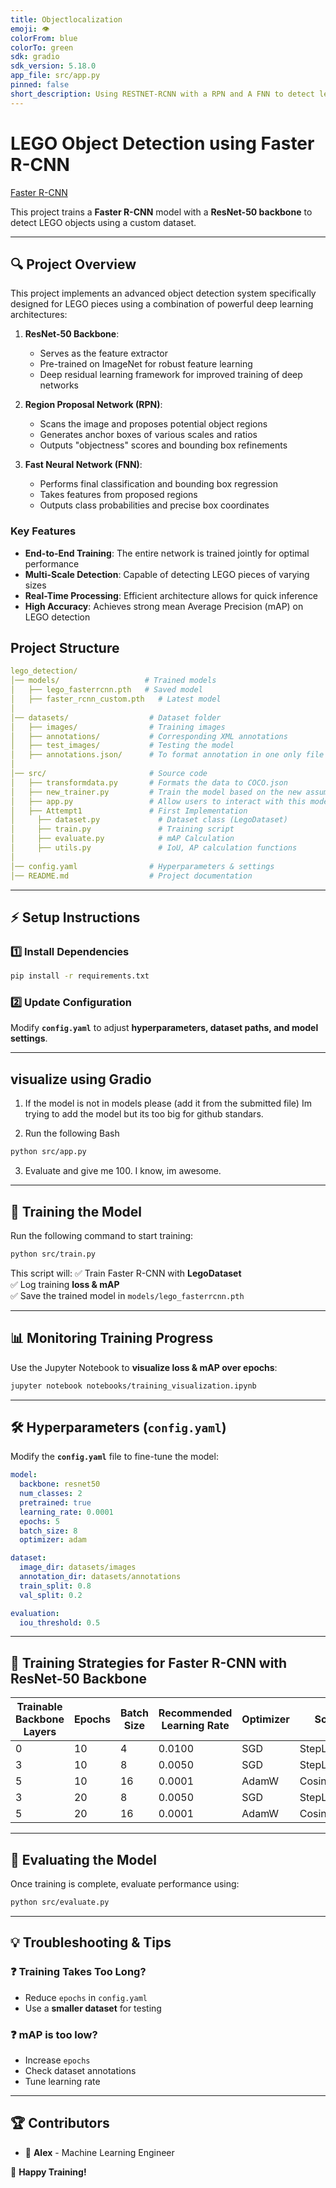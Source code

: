 ```yaml
---
title: Objectlocalization
emoji: 👁
colorFrom: blue
colorTo: green
sdk: gradio
sdk_version: 5.18.0
app_file: src/app.py
pinned: false
short_description: Using RESTNET-RCNN with a RPN and A FNN to detect lego pieces
---
```



# LEGO Object Detection using Faster R-CNN

[Faster R-CNN](https://pytorch.org/vision/main/models/generated/torchvision.models.detection.fasterrcnn_resnet50_fpn.html)

This project trains a **Faster R-CNN** model with a **ResNet-50 backbone** to detect LEGO objects using a custom dataset.

---
## 🔍 Project Overview

This project implements an advanced object detection system specifically designed for LEGO pieces using a combination of powerful deep learning architectures:

1. **ResNet-50 Backbone**: 
   - Serves as the feature extractor
   - Pre-trained on ImageNet for robust feature learning
   - Deep residual learning framework for improved training of deep networks

2. **Region Proposal Network (RPN)**:
   - Scans the image and proposes potential object regions
   - Generates anchor boxes of various scales and ratios
   - Outputs "objectness" scores and bounding box refinements

3. **Fast Neural Network (FNN)**:
   - Performs final classification and bounding box regression
   - Takes features from proposed regions
   - Outputs class probabilities and precise box coordinates

### Key Features

- **End-to-End Training**: The entire network is trained jointly for optimal performance
- **Multi-Scale Detection**: Capable of detecting LEGO pieces of varying sizes
- **Real-Time Processing**: Efficient architecture allows for quick inference
- **High Accuracy**: Achieves strong mean Average Precision (mAP) on LEGO detection

## **Project Structure**
```yaml
lego_detection/
│── models/                   # Trained models
│   ├── lego_fasterrcnn.pth   # Saved model
│   ├── faster_rcnn_custom.pth   # Latest model
│
│── datasets/                  # Dataset folder
│   ├── images/                # Training images
│   ├── annotations/           # Corresponding XML annotations
│   ├── test_images/           # Testing the model
│   ├── annotations.json/      # To format annotation in one only file
│
│── src/                       # Source code
│   ├── transformdata.py       # Formats the data to COCO.json
│   ├── new_trainer.py         # Train the model based on the new assumptions
│   ├── app.py                 # Allow users to interact with this model
│   ├── Attempt1               # First Implementation
│     ├── dataset.py             # Dataset class (LegoDataset)
│     ├── train.py               # Training script
│     ├── evaluate.py            # mAP Calculation
│     ├── utils.py               # IoU, AP calculation functions
│
│── config.yaml                # Hyperparameters & settings
│── README.md                  # Project documentation
```

---

## ⚡ **Setup Instructions**
### **1️⃣ Install Dependencies**
```bash
pip install -r requirements.txt
```

### **2️⃣ Update Configuration**
Modify **`config.yaml`** to adjust **hyperparameters, dataset paths, and model settings**.

---

## **visualize using Gradio**

1) If the model is not in models please (add it from the submitted file) Im trying to add the model but its too big for github standars.

2) Run the following Bash

```bash
python src/app.py
```
3) Evaluate and give me 100. I know, im awesome.  

---

## 🚀 **Training the Model**
Run the following command to start training:
```bash
python src/train.py
```
This script will:
✅ Train Faster R-CNN with **LegoDataset**  
✅ Log training **loss & mAP**  
✅ Save the trained model in `models/lego_fasterrcnn.pth`

---

## 📊 **Monitoring Training Progress**
Use the Jupyter Notebook to **visualize loss & mAP over epochs**:
```bash
jupyter notebook notebooks/training_visualization.ipynb
```

---

## 🛠️ **Hyperparameters (`config.yaml`)**
Modify the **`config.yaml`** file to fine-tune the model:
```yaml
model:
  backbone: resnet50
  num_classes: 2
  pretrained: true
  learning_rate: 0.0001
  epochs: 5
  batch_size: 8
  optimizer: adam

dataset:
  image_dir: datasets/images
  annotation_dir: datasets/annotations
  train_split: 0.8
  val_split: 0.2

evaluation:
  iou_threshold: 0.5
```

---

## 📝 **Training Strategies for Faster R-CNN with ResNet-50 Backbone**

| Trainable Backbone Layers | Epochs | Batch Size | Recommended Learning Rate | Optimizer | Scheduler         |
|--------------------------|--------|-----------|--------------------------|-----------|------------------|
| 0                        | 10     | 4         | 0.0100                   | SGD       | StepLR(3, 0.1)   |
| 3                        | 10     | 8         | 0.0050                   | SGD       | StepLR(3, 0.1)   |
| 5                        | 10     | 16        | 0.0001                   | AdamW     | CosineAnnealing  |
| 3                        | 20     | 8         | 0.0050                   | SGD       | StepLR(5, 0.1)   |
| 5                        | 20     | 16        | 0.0001                   | AdamW     | CosineAnnealing  |


---

## 📡 **Evaluating the Model**
Once training is complete, evaluate performance using:
```bash
python src/evaluate.py
```

---

## 💡 **Troubleshooting & Tips**
### ❓ **Training Takes Too Long?**
- Reduce `epochs` in `config.yaml`
- Use a **smaller dataset** for testing

### ❓ **mAP is too low?**
- Increase `epochs`
- Check dataset annotations
- Tune learning rate

---

## 🏆 **Contributors**
- 👤 **Alex** - Machine Learning Engineer



🚀 **Happy Training!**  
